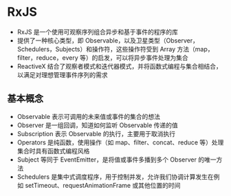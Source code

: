 # RxJS
- RxJS 是一个使用可观察序列组合异步和基于事件的程序的库
- 提供了一种核心类型，即 Observable，以及卫星类型（Observer，Schedulers，Subjects）和操作符，这些操作符受到 Array 方法（map，filter，reduce，every 等）的启发，可以将异步事件处理为集合
- ReactiveX 结合了观察者模式和迭代器模式，并将函数式编程与集合相结合，以满足对理想管理事件序列的需求

## 基本概念
- Observable 表示可调用的未来值或事件的集合的想法
- Observer 是一组回调，知道如何监听 Observable 传递的值
- Subscription 表示 Observable 的执行，主要用于取消执行
- Operators 是纯函数，使用操作（如 map、filter、concat、reduce 等）处理集合时具有函数式编程风格
- Subject 等同于 EventEmitter，是将值或事件多播到多个 Observer 的唯一方法
- Schedulers 是集中式调度程序，用于控制并发，允许我们协调计算发生在例如 setTimeout、requestAnimationFrame 或其他位置的时间